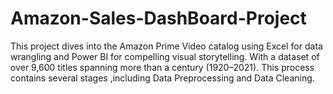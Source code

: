 # Amazon-Sales-DashBoard-Project
This project dives into the Amazon Prime Video catalog using Excel for data wrangling and Power BI for compelling visual storytelling. With a dataset of over 9,600 titles spanning more than a century (1920–2021). This process contains several stages ,including Data Preprocessing and Data Cleaning. 
